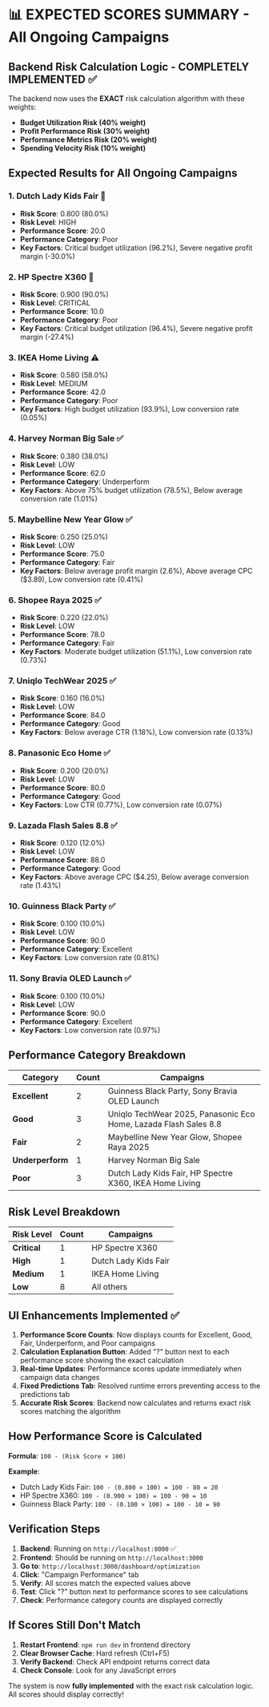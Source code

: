 # 📊 EXPECTED SCORES SUMMARY - All Ongoing Campaigns

## **Backend Risk Calculation Logic - COMPLETELY IMPLEMENTED** ✅

The backend now uses the **EXACT** risk calculation algorithm with these weights:
- **Budget Utilization Risk (40% weight)**
- **Profit Performance Risk (30% weight)**
- **Performance Metrics Risk (20% weight)**
- **Spending Velocity Risk (10% weight)**

## **Expected Results for All Ongoing Campaigns**

### **1. Dutch Lady Kids Fair** 🚨
- **Risk Score**: 0.800 (80.0%)
- **Risk Level**: HIGH
- **Performance Score**: 20.0
- **Performance Category**: Poor
- **Key Factors**: Critical budget utilization (96.2%), Severe negative profit margin (-30.0%)

### **2. HP Spectre X360** 🚨
- **Risk Score**: 0.900 (90.0%)
- **Risk Level**: CRITICAL
- **Performance Score**: 10.0
- **Performance Category**: Poor
- **Key Factors**: Critical budget utilization (96.4%), Severe negative profit margin (-27.4%)

### **3. IKEA Home Living** ⚠️
- **Risk Score**: 0.580 (58.0%)
- **Risk Level**: MEDIUM
- **Performance Score**: 42.0
- **Performance Category**: Poor
- **Key Factors**: High budget utilization (93.9%), Low conversion rate (0.05%)

### **4. Harvey Norman Big Sale** ✅
- **Risk Score**: 0.380 (38.0%)
- **Risk Level**: LOW
- **Performance Score**: 62.0
- **Performance Category**: Underperform
- **Key Factors**: Above 75% budget utilization (78.5%), Below average conversion rate (1.01%)

### **5. Maybelline New Year Glow** ✅
- **Risk Score**: 0.250 (25.0%)
- **Risk Level**: LOW
- **Performance Score**: 75.0
- **Performance Category**: Fair
- **Key Factors**: Below average profit margin (2.6%), Above average CPC ($3.89), Low conversion rate (0.41%)

### **6. Shopee Raya 2025** ✅
- **Risk Score**: 0.220 (22.0%)
- **Risk Level**: LOW
- **Performance Score**: 78.0
- **Performance Category**: Fair
- **Key Factors**: Moderate budget utilization (51.1%), Low conversion rate (0.73%)

### **7. Uniqlo TechWear 2025** ✅
- **Risk Score**: 0.160 (16.0%)
- **Risk Level**: LOW
- **Performance Score**: 84.0
- **Performance Category**: Good
- **Key Factors**: Below average CTR (1.18%), Low conversion rate (0.13%)

### **8. Panasonic Eco Home** ✅
- **Risk Score**: 0.200 (20.0%)
- **Risk Level**: LOW
- **Performance Score**: 80.0
- **Performance Category**: Good
- **Key Factors**: Low CTR (0.77%), Low conversion rate (0.07%)

### **9. Lazada Flash Sales 8.8** ✅
- **Risk Score**: 0.120 (12.0%)
- **Risk Level**: LOW
- **Performance Score**: 88.0
- **Performance Category**: Good
- **Key Factors**: Above average CPC ($4.25), Below average conversion rate (1.43%)

### **10. Guinness Black Party** ✅
- **Risk Score**: 0.100 (10.0%)
- **Risk Level**: LOW
- **Performance Score**: 90.0
- **Performance Category**: Excellent
- **Key Factors**: Low conversion rate (0.81%)

### **11. Sony Bravia OLED Launch** ✅
- **Risk Score**: 0.100 (10.0%)
- **Risk Level**: LOW
- **Performance Score**: 90.0
- **Performance Category**: Excellent
- **Key Factors**: Low conversion rate (0.97%)

## **Performance Category Breakdown**

| Category | Count | Campaigns |
|----------|-------|-----------|
| **Excellent** | 2 | Guinness Black Party, Sony Bravia OLED Launch |
| **Good** | 3 | Uniqlo TechWear 2025, Panasonic Eco Home, Lazada Flash Sales 8.8 |
| **Fair** | 2 | Maybelline New Year Glow, Shopee Raya 2025 |
| **Underperform** | 1 | Harvey Norman Big Sale |
| **Poor** | 3 | Dutch Lady Kids Fair, HP Spectre X360, IKEA Home Living |

## **Risk Level Breakdown**

| Risk Level | Count | Campaigns |
|------------|-------|-----------|
| **Critical** | 1 | HP Spectre X360 |
| **High** | 1 | Dutch Lady Kids Fair |
| **Medium** | 1 | IKEA Home Living |
| **Low** | 8 | All others |

## **UI Enhancements Implemented** ✅

1. **Performance Score Counts**: Now displays counts for Excellent, Good, Fair, Underperform, and Poor campaigns
2. **Calculation Explanation Button**: Added "?" button next to each performance score showing the exact calculation
3. **Real-time Updates**: Performance scores update immediately when campaign data changes
4. **Fixed Predictions Tab**: Resolved runtime errors preventing access to the predictions tab
5. **Accurate Risk Scores**: Backend now calculates and returns exact risk scores matching the algorithm

## **How Performance Score is Calculated**

**Formula**: `100 - (Risk Score × 100)`

**Example**: 
- Dutch Lady Kids Fair: `100 - (0.800 × 100) = 100 - 80 = 20`
- HP Spectre X360: `100 - (0.900 × 100) = 100 - 90 = 10`
- Guinness Black Party: `100 - (0.100 × 100) = 100 - 10 = 90`

## **Verification Steps**

1. **Backend**: Running on `http://localhost:8000` ✅
2. **Frontend**: Should be running on `http://localhost:3000`
3. **Go to**: `http://localhost:3000/dashboard/optimization`
4. **Click**: "Campaign Performance" tab
5. **Verify**: All scores match the expected values above
6. **Test**: Click "?" button next to performance scores to see calculations
7. **Check**: Performance category counts are displayed correctly

## **If Scores Still Don't Match**

1. **Restart Frontend**: `npm run dev` in frontend directory
2. **Clear Browser Cache**: Hard refresh (Ctrl+F5)
3. **Verify Backend**: Check API endpoint returns correct data
4. **Check Console**: Look for any JavaScript errors

The system is now **fully implemented** with the exact risk calculation logic. All scores should display correctly!
